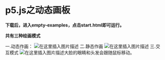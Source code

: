 # p5.js之动态画板

**下载后，进入empty-examples，点击start.html即可运行。**

**共有三种绘画模式**


一.动态作画：
![在这里插入图片描述](https://img-blog.csdnimg.cn/20181212110515730.png?x-oss-process=image/watermark,type_ZmFuZ3poZW5naGVpdGk,shadow_10,text_aHR0cHM6Ly9ibG9nLmNzZG4ubmV0L3FxXzQwMzQ2MTIy,size_16,color_FFFFFF,t_70)
二.静态作画
![在这里插入图片描述](https://img-blog.csdnimg.cn/20181212110704130.png?x-oss-process=image/watermark,type_ZmFuZ3poZW5naGVpdGk,shadow_10,text_aHR0cHM6Ly9ibG9nLmNzZG4ubmV0L3FxXzQwMzQ2MTIy,size_16,color_FFFFFF,t_70)
三.交互模式
![在这里插入图片描述](https://img-blog.csdnimg.cn/20181212110839945.png?x-oss-process=image/watermark,type_ZmFuZ3poZW5naGVpdGk,shadow_10,text_aHR0cHM6Ly9ibG9nLmNzZG4ubmV0L3FxXzQwMzQ2MTIy,size_16,color_FFFFFF,t_70)大脸的眼睛和头发会跟随鼠标移动。
